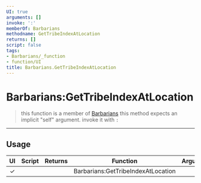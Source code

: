 ```yaml
---
UI: true
arguments: []
invoke: ':'
memberOf: Barbarians
methodname: GetTribeIndexAtLocation
returns: []
script: false
tags:
- Barbarians/_function
- function/UI
title: Barbarians.GetTribeIndexAtLocation
---
```

# Barbarians:GetTribeIndexAtLocation
> this function is a member of [Barbarians](civ-6/lua/Barbarians.md)
> this method expects an implicit "self" argument. invoke it with `:`
-----
## Usage
|  UI | Script | Returns | Function | Arguments |
|:---:|:------:|-------:|:--------:|:---------|
|✓| ||Barbarians:GetTribeIndexAtLocation||
